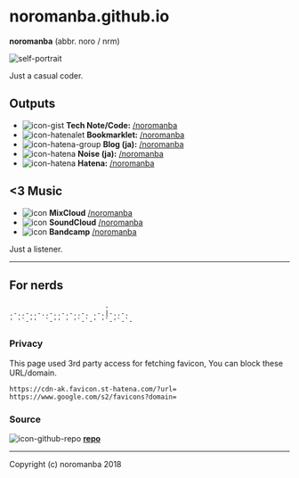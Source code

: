 # noromanba.github.io

**noromanba** (abbr. noro / nrm)

<!--
![self-portrait](https://github.com/noromanba.png)
-->
![self-portrait](https://avatars.githubusercontent.com/u/974716?s=460)

Just a casual coder.

## Outputs

- ![icon-gist](https://www.google.com/s2/favicons?domain=gist.github.com) **Tech Note/Code:** [/noromanba](https://gist.github.com/noromanba/)
- ![icon-hatenalet](https://cdn-ak.favicon.st-hatena.com/?url=http://let.hatelabo.jp) **Bookmarklet:** [/noromanba](http://let.hatelabo.jp/noromanba/)
- ![icon-hatena-group](https://www.google.com/s2/favicons?domain=ptech.g.hatena.ne.jp) **Blog (ja):** [/noromanba](http://ptech.g.hatena.ne.jp/noromanba/)
- ![icon-hatena](https://www.google.com/s2/favicons?domain=h.hatena.ne.jp) **Noise (ja):** [/noromanba](http://h.hatena.ne.jp/noromanba/)
- ![icon-hatena](https://www.google.com/s2/favicons?domain=profile.hatena.ne.jp) **Hatena:** [/noromanba](https://profile.hatena.ne.jp/noromanba/)

## \<3 Music

- ![icon](https://www.google.com/s2/favicons?domain=mixcloud.com) **MixCloud** [/noromanba](https://www.mixcloud.com/noromanba/)
- ![icon](https://www.google.com/s2/favicons?domain=soundcloud.com) **SoundCloud** [/noromanba](https://soundcloud.com/noromanba/)
- ![icon](https://www.google.com/s2/favicons?domain=bandcamp.com) **Bandcamp** [/noromanba](https://bandcamp.com/noromanba)

Just a listener.

----

## For nerds

```aa
                        .
.-..-..-..-..-.-..-. .-.|-..-.
' '`-''  `-'' ' '`-`-' '`-'`-`-

```

### Privacy

This page used 3rd party access for fetching favicon, You can block these URL/domain.

```
https://cdn-ak.favicon.st-hatena.com/?url=
https://www.google.com/s2/favicons?domain=
```

### Source

![icon-github-repo](https://www.google.com/s2/favicons?domain=github.com) [**repo**](https://github.com/noromanba/noromanba.github.com/)

----

Copyright (c) noromanba 2018

<!-- favicon fetchers
![icon](https://cdn-ak.favicon.st-hatena.com/?url=https://example.com)
![icon](https://www.google.com/s2/favicons?domain=example.com)
![icon:(https://icons.duckduckgo.com/ip2/example.com.ico)
-->
